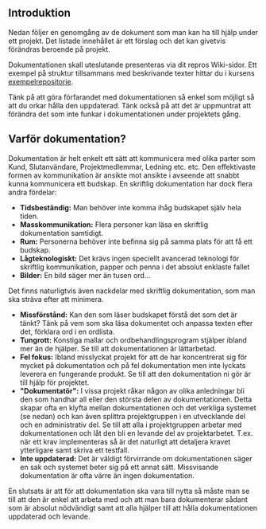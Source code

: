 ## Introduktion
Nedan följer en genomgång av de dokument som man kan ha till hjälp under ett projekt. Det listade innehållet är ett förslag och det kan givetvis förändras beroende på projekt.
            
Dokumentationen skall uteslutande presenteras via dit repros Wiki-sidor. Ett exempel på struktur tillsammans med beskrivande texter hittar du i kursens [exempelrepositorie](https://github.com/1dv430/exempelstudent/wiki/Home/).
            
Tänk på att göra förfarandet med dokumentationen så enkel som möjligt så att du orkar hålla den uppdaterad. Tänk också på att det är uppmuntrat att förändra det som inte funkar i dokumentationen under projektets gång.

## Varför dokumentation?
Dokumentation är helt enkelt ett sätt att kommunicera med olika parter som Kund, Slutanvändare, Projektmedlemmar, Ledning etc. etc. Den effektivaste formen av kommunikation är ansikte mot ansikte i avseende att snabbt kunna kommunicera ett budskap. En skriftlig dokumentation har dock flera andra fördelar:

* **Tidsbeständig:** Man behöver inte komma ihåg budskapet själv hela tiden.
* **Masskommunikation:** Flera personer kan läsa en skriftlig dokumentation samtidigt.
* **Rum:** Personerna behöver inte befinna sig på samma plats för att få ett budskap.
* **Lågteknologiskt:** Det krävs ingen speciellt avancerad teknologi för skriftlig kommunikation, papper och penna i det absolut enklaste fallet
* **Bilder:** En bild säger mer än tusen ord...
            
            
Det finns naturligtvis även nackdelar med skriftlig dokumentation, som man ska sträva efter att minimera.

* **Missförstånd:** Kan den som läser budskapet förstå det som det är tänkt? Tänk på vem som ska läsa dokumentet och anpassa texten efter det, förklara ord i en ordlista.
* **Tungrott:** Konstiga mallar och ordbehandlingsprogram stjälper ibland mer än de hjälper. Se till att dokumentationen är lättarbetad.
* **Fel fokus:** Ibland misslyckat projekt för att de har koncentrerat sig för mycket på dokumentation och på fel dokumentation men inte lyckats leverera en fungerande produkt. Se till att den dokumentation ni gör är till hjälp för projektet.
* **"Dokumentatör":** I vissa projekt råkar någon av olika anledningar bli den som handhar all eller den största delen av dokumentationen. Detta skapar ofta en klyfta mellan dokumentationen och det verkliga systemet (se nedan) och kan även splittra projektgruppen i en utvecklande del och en administrativ del. Se till att alla i projektgruppen arbetar med dokumentationen och låt den bli en levande del av projektarbetet. T.ex. när ett krav implementeras så är det naturligt att detaljera kravet ytterligare samt skriva ett testfall.
* **Inte uppdaterad:** Det är väldigt förvirrande om dokumentationen säger en sak och systemet beter sig på ett annat sätt. Missvisande dokumentation är ofta värre än ingen dokumentation.

    
En slutsats är att för att dokumentation ska vara till nytta så måste man se till att den är enkel att arbeta med och att man bara dokumenterar sådant som är absolut nödvändigt samt att alla hjälper till att hålla dokumentationen uppdaterad och levande.
